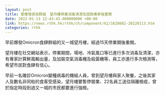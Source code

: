 ```yaml
---
layout: post
title: 曾爆發感染群組　望月樓停業消毒清潔及諮詢專家後重開
date: 2022-01-13 12:43:43.000000000 +08:00
link: https://news.rthk.hk/rthk/ch/component/k2/1628682-20220113.htm
categories: rthk
---
```


早前爆發Omicron食肆群組的又一城望月樓，經過15天停業期後重開。

望月樓在社交網站表示，停業期間，場地、冷氣風口等已進行多次消毒及清潔，亦有專家計算鮮風輸出量，及加裝空氣消毒機及殺菌機等，員工亦進行多次檢測等，希望市民對食肆有信心。

早前一名確診Omicron變種病毒的機組人員，曾到望月樓與家人聚餐，之後其家人及數名非同枱的食客受感染，望月樓要暫停營業、22名員工送往隔離檢疫，曾於指定時段到過又一城的市民都要進行強檢。
